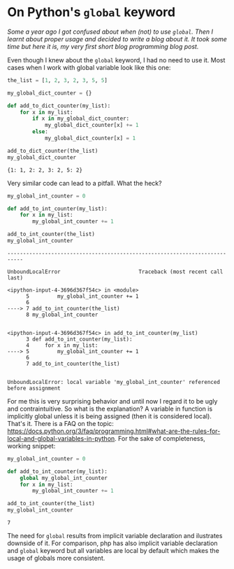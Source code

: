 
# On Python's `global` keyword

*Some a year ago I got confused about when (not) to use `global`. Then I learnt about proper usage and decided to write a blog about it. It took some time but here it is, my very first short blog programming blog post.*

Even though I knew about the `global` keyword, I had no need to use it. Most cases when I work with global variable look like this one:


```python
the_list = [1, 2, 3, 2, 3, 5, 5]
```


```python
my_global_dict_counter = {}

def add_to_dict_counter(my_list):
    for x in my_list:
        if x in my_global_dict_counter:
            my_global_dict_counter[x] += 1
        else:
            my_global_dict_counter[x] = 1

add_to_dict_counter(the_list)
my_global_dict_counter
```




    {1: 1, 2: 2, 3: 2, 5: 2}



Very similar code can lead to a pitfall. What the heck?


```python
my_global_int_counter = 0

def add_to_int_counter(my_list):
    for x in my_list:
        my_global_int_counter += 1

add_to_int_counter(the_list)
my_global_int_counter
```


    ---------------------------------------------------------------------------

    UnboundLocalError                         Traceback (most recent call last)

    <ipython-input-4-3696d367f54c> in <module>
          5         my_global_int_counter += 1
          6 
    ----> 7 add_to_int_counter(the_list)
          8 my_global_int_counter
    

    <ipython-input-4-3696d367f54c> in add_to_int_counter(my_list)
          3 def add_to_int_counter(my_list):
          4     for x in my_list:
    ----> 5         my_global_int_counter += 1
          6 
          7 add_to_int_counter(the_list)
    

    UnboundLocalError: local variable 'my_global_int_counter' referenced before assignment


For me this is very surprising behavior and until now I regard it to be ugly and contraintuitive. So what is the explanation? A variable in function is implicitly global unless it is being assigned (then it is considered local). That's it. There is a FAQ on the topic: https://docs.python.org/3/faq/programming.html#what-are-the-rules-for-local-and-global-variables-in-python. For the sake of completeness, working snippet:


```python
my_global_int_counter = 0

def add_to_int_counter(my_list):
    global my_global_int_counter
    for x in my_list:
        my_global_int_counter += 1

add_to_int_counter(the_list)
my_global_int_counter
```




    7



The need for `global` results from implicit variable declaration and ilustrates downside of it. For comparison, php has also implicit variable declaration and `global` keyword but all variables are local by default which makes the usage of globals more consistent.
